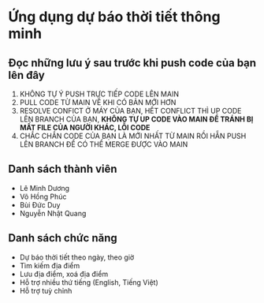# Ứng dụng dự báo thời tiết thông minh

## Đọc những lưu ý sau trước khi push code của bạn lên đây
1. KHÔNG TỰ Ý PUSH TRỰC TIẾP CODE LÊN MAIN
2. PULL CODE TỪ MAIN VỀ KHI CÓ BẢN MỚI HƠN
3. RESOLVE CONFICT Ở MÁY CỦA BẠN, HẾT CONFLICT THÌ UP CODE LÊN BRANCH CỦA BẠN, <b>KHÔNG TỰ UP CODE VÀO MAIN ĐỂ TRÁNH BỊ MẤT FILE CỦA NGƯỜI KHÁC, LỖI CODE</b>
4. CHẮC CHẮN CODE CỦA BẠN LÀ MỚI NHẤT TỪ MAIN RỒI HẴN PUSH LÊN BRANCH ĐỂ CÓ THỂ MERGE ĐƯỢC VÀO MAIN

## Danh sách thành viên
- Lê Minh Dương
- Võ Hồng Phúc
- Bùi Đức Duy
- Nguyễn Nhật Quang
## Danh sách chức năng
- Dự báo thời tiết theo ngày, theo giờ
- Tìm kiếm địa điểm
- Lưu địa điểm, xoá địa điểm
- Hỗ trợ nhiều thứ tiếng (English, Tiếng Việt)
- Hỗ trợ tuỳ chỉnh

